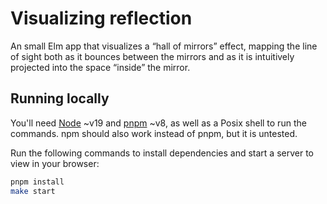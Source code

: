# Visualizing reflection

An small Elm app that visualizes a “hall of mirrors” effect, mapping the line of sight both as it bounces between the mirrors and as it is intuitively projected into the space “inside” the mirror.

## Running locally

You'll need [Node](https://nodejs.org/) ~v19 and [pnpm](https://pnpm.io/) ~v8, as well as a Posix shell to run the commands.
npm should also work instead of pnpm, but it is untested.

Run the following commands to install dependencies and start a server to view in your browser:

```sh
pnpm install
make start
```
